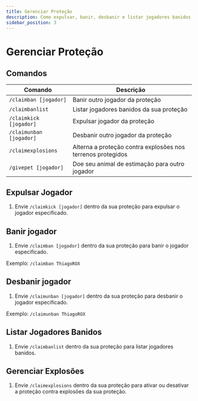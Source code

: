 ```yaml
---
title: Gerenciar Proteção
description: Como expulsar, banir, desbanir e listar jogadores banidos da sua proteção.
sidebar_position: 3
---
```


# Gerenciar Proteção

## Comandos

| Comando | Descrição |
| ------- | --------- |
| `/claimban [jogador]` | Banir outro jogador da proteção |
| `/claimbanlist` | Listar jogadores banidos da sua proteção |
| `/claimkick [jogador]` | Expulsar jogador da proteção |
| `/claimunban [jogador]` | Desbanir outro jogador da proteção |
| `/claimexplosions` | Alterna a proteção contra explosões nos terrenos protegidos | 
| `/givepet [jogador]` | Doe seu animal de estimação para outro jogador |

## Expulsar Jogador

1. Envie `/claimkick [jogador]` dentro da sua proteção para expulsar o jogador especificado.

## Banir jogador

1. Envie `/claimban [jogador]` dentro da sua proteção para banir o jogador especificado.

Exemplo: `/claimban ThiagoROX`

## Desbanir jogador

1. Envie `/claimunban [jogador]` dentro da sua proteção para desbanir o jogador especificado.

Exemplo: `/claimunban ThiagoROX`

## Listar Jogadores Banidos

1. Envie `/claimbanlist` dentro da sua proteção para listar jogadores banidos.

## Gerenciar Explosões

1. Envie `/claimexplosions` dentro da sua proteção para ativar ou desativar a proteção contra explosões da sua proteção.
